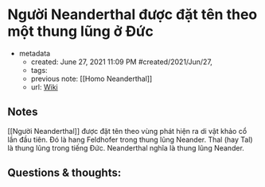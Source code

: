# Người Neanderthal được đặt tên theo một thung lũng ở Đức

- metadata
	- created: June 27, 2021 11:09 PM #created/2021/Jun/27,
	- tags:
	- previous note: [[Homo Neanderthal]]
	- url: [Wiki](https://vi.wikipedia.org/wiki/Ng%C6%B0%E1%BB%9Di_Neanderthal)

## Notes
[[Người Neanderthal]] được đặt tên theo vùng phát hiện ra di vật khảo cổ lần đầu tiên. Đó là hang Feldhofer trong thung lũng Neander. Thal (hay Tal) là thung lũng trong tiếng Đức. Neanderthal nghĩa là thung lũng Neander.

## Questions & thoughts:

